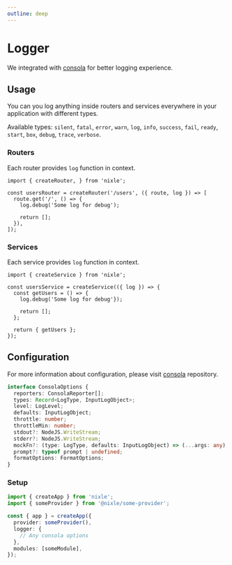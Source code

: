 ```yaml
---
outline: deep
---
```


# Logger

We integrated with [consola](https://github.com/unjs/consola) for better logging experience.

## Usage

You can you log anything inside routers and services everywhere in your application with different types.

Available types: `silent`, `fatal`, `error`, `warn`, `log`, `info`, `success`, `fail`, `ready`, `start`, `box`, `debug`, `trace`, `verbose`.

### Routers

Each router provides `log` function in context.

```ts{5}
import { createRouter, } from 'nixle';

const usersRouter = createRouter('/users', ({ route, log }) => [
  route.get('/', () => {
    log.debug('Some log for debug');

    return [];
  }),
]);
```

### Services

Each service provides `log` function in context.

```ts{5}
import { createService } from 'nixle';

const usersService = createService(({ log }) => {
  const getUsers = () => {
    log.debug('Some log for debug'});

    return [];
  };

  return { getUsers };
});
```

## Configuration

For more information about configuration, please visit [consola](https://github.com/unjs/consola) repository.

```ts
interface ConsolaOptions {
  reporters: ConsolaReporter[];
  types: Record<LogType, InputLogObject>;
  level: LogLevel;
  defaults: InputLogObject;
  throttle: number;
  throttleMin: number;
  stdout?: NodeJS.WriteStream;
  stderr?: NodeJS.WriteStream;
  mockFn?: (type: LogType, defaults: InputLogObject) => (...args: any) => void;
  prompt?: typeof prompt | undefined;
  formatOptions: FormatOptions;
}
```

### Setup

```ts
import { createApp } from 'nixle';
import { someProvider } from '@nixle/some-provider';

const { app } = createApp({
  provider: someProvider(),
  logger: {
    // Any consola options
  },
  modules: [someModule],
});
```

